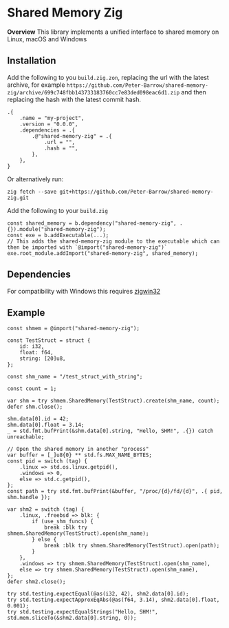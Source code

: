 # Shared Memory Zig

**Overview**
This library implements a unified interface to shared memory on Linux, macOS and Windows

## Installation
Add the following to you `build.zig.zon`, replacing the url with the latest archive, for example `https://github.com/Peter-Barrow/shared-memory-zig/archive/699c748fbb143733183760cc7e83ded098eac6d1.zip` and then replacing the hash with the latest commit hash.
``` zig
.{
    .name = "my-project",
    .version = "0.0.0",
    .dependencies = .{
        .@"shared-memory-zig" = .{
            .url = "",
            .hash = "",
        },
    },
}
```
Or alternatively run:
``` shell
zig fetch --save git+https://github.com/Peter-Barrow/shared-memory-zig.git
```

Add the following to your `build.zig`
``` zig
const shared_memory = b.dependency("shared-memory-zig", .{}).module("shared-memory-zig");
const exe = b.addExecutable(...);
// This adds the shared-memory-zig module to the executable which can then be imported with `@import("shared-memory-zig")`
exe.root_module.addImport("shared-memory-zig", shared_memory);
```

## Dependencies
For compatibility with Windows this requires [zigwin32](https://github.com/marlersoft/zigwin32)

## Example
``` zig
const shmem = @import("shared-memory-zig");

const TestStruct = struct {
    id: i32,
    float: f64,
    string: [20]u8,
};

const shm_name = "/test_struct_with_string";

const count = 1;

var shm = try shmem.SharedMemory(TestStruct).create(shm_name, count);
defer shm.close();

shm.data[0].id = 42;
shm.data[0].float = 3.14;
_ = std.fmt.bufPrint(&shm.data[0].string, "Hello, SHM!", .{}) catch unreachable;

// Open the shared memory in another "process"
var buffer = [_]u8{0} ** std.fs.MAX_NAME_BYTES;
const pid = switch (tag) {
    .linux => std.os.linux.getpid(),
    .windows => 0,
    else => std.c.getpid(),
};
const path = try std.fmt.bufPrint(&buffer, "/proc/{d}/fd/{d}", .{ pid, shm.handle });

var shm2 = switch (tag) {
    .linux, .freebsd => blk: {
        if (use_shm_funcs) {
            break :blk try shmem.SharedMemory(TestStruct).open(shm_name);
        } else {
            break :blk try shmem.SharedMemory(TestStruct).open(path);
        }
    },
    .windows => try shmem.SharedMemory(TestStruct).open(shm_name),
    else => try shmem.SharedMemory(TestStruct).open(shm_name),
};
defer shm2.close();

try std.testing.expectEqual(@as(i32, 42), shm2.data[0].id);
try std.testing.expectApproxEqAbs(@as(f64, 3.14), shm2.data[0].float, 0.001);
try std.testing.expectEqualStrings("Hello, SHM!", std.mem.sliceTo(&shm2.data[0].string, 0));

```
